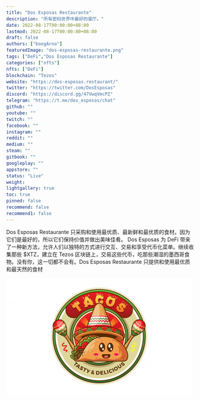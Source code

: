 ```yaml
---
title: "Dos Esposas Restaurante"
description: "所有密码世界中最好的餐厅。"
date: 2022-08-17T00:00:00+08:00
lastmod: 2022-08-17T00:00:00+08:00
draft: false
authors: ["boogArno"]
featuredImage: "dos-esposas-restaurante.png"
tags: ["DeFi","Dos Esposas Restaurante"]
categories: ["nfts"]
nfts: ["DeFi"]
blockchain: "Tezos"
website: "https://dos-esposas.restaurant/"
twitter: "https://twitter.com/DosEsposas"
discord: "https://discord.gg/47VwqVmcPZ"
telegram: "https://t.me/dos_esposas/chat"
github: ""
youtube: ""
twitch: ""
facebook: ""
instagram: ""
reddit: ""
medium: ""
steam: ""
gitbook: ""
googleplay: ""
appstore: ""
status: "Live"
weight: 
lightgallery: true
toc: true
pinned: false
recommend: false
recommend1: false
---
```

Dos Esposas Restaurante 只采购和使用最优质、最新鲜和最优质的食材。因为它们是最好的，所以它们保持价值并做出美味佳肴。 Dos Esposas 为 DeFi 带来了一种新方法，允许人们以独特的方式进行交互、交易和享受代币化菜单。继续收集那些 $XTZ，建立在 Tezos 区块链上，交易这些代币，吃那些潮湿的墨西哥食物。没有你，这一切都不会有。Dos Esposas Restaurante 只提供和使用最优质和最天然的食材

![dosesposasrestaurante-dapp-defi-tezos-image1-500x315_e3998a51cc5d6ee2bcebbbeebc1fddc1](dosesposasrestaurante-dapp-defi-tezos-image1-500x315_e3998a51cc5d6ee2bcebbbeebc1fddc1.png)